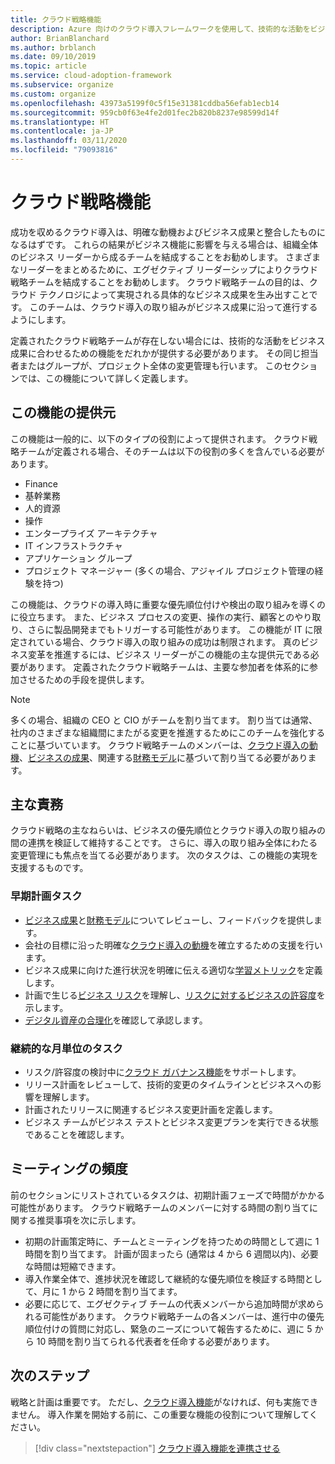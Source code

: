 ```yaml
---
title: クラウド戦略機能
description: Azure 向けのクラウド導入フレームワークを使用して、技術的な活動をビジネス成果に合わせる方法を学習します。
author: BrianBlanchard
ms.author: brblanch
ms.date: 09/10/2019
ms.topic: article
ms.service: cloud-adoption-framework
ms.subservice: organize
ms.custom: organize
ms.openlocfilehash: 43973a5199f0c5f15e31381cddba56efab1ecb14
ms.sourcegitcommit: 959cb0f63e4fe2d01fec2b820b8237e98599d14f
ms.translationtype: HT
ms.contentlocale: ja-JP
ms.lasthandoff: 03/11/2020
ms.locfileid: "79093816"
---
```

# <a name="cloud-strategy-capabilities"></a>クラウド戦略機能

成功を収めるクラウド導入は、明確な動機およびビジネス成果と整合したものになるはずです。 これらの結果がビジネス機能に影響を与える場合は、組織全体のビジネス リーダーから成るチームを結成することをお勧めします。 さまざまなリーダーをまとめるために、エグゼクティブ リーダーシップによりクラウド戦略チームを結成することをお勧めします。 クラウド戦略チームの目的は、クラウド テクノロジによって実現される具体的なビジネス成果を生み出すことです。 このチームは、クラウド導入の取り組みがビジネス成果に沿って進行するようにします。

定義されたクラウド戦略チームが存在しない場合には、技術的な活動をビジネス成果に合わせるための機能をだれかが提供する必要があります。 その同じ担当者またはグループが、プロジェクト全体の変更管理も行います。 このセクションでは、この機能について詳しく定義します。

## <a name="possible-sources-for-this-capability"></a>この機能の提供元

この機能は一般的に、以下のタイプの役割によって提供されます。 クラウド戦略チームが定義される場合、そのチームは以下の役割の多くを含んでいる必要があります。

- Finance
- 基幹業務
- 人的資源
- 操作
- エンタープライズ アーキテクチャ
- IT インフラストラクチャ
- アプリケーション グループ
- プロジェクト マネージャー (多くの場合、アジャイル プロジェクト管理の経験を持つ)

この機能は、クラウドの導入時に重要な優先順位付けや検出の取り組みを導くのに役立ちます。 また、ビジネス プロセスの変更、操作の実行、顧客とのやり取り、さらに製品開発までもトリガーする可能性があります。 この機能が IT に限定されている場合、クラウド導入の取り組みの成功は制限されます。 真のビジネス変革を推進するには、ビジネス リーダーがこの機能の主な提供元である必要があります。 定義されたクラウド戦略チームは、主要な参加者を体系的に参加させるための手段を提供します。

> [!NOTE]
> 多くの場合、組織の CEO と CIO がチームを割り当てます。 割り当ては通常、社内のさまざまな組織間にまたがる変更を推進するためにこのチームを強化することに基づいています。 クラウド戦略チームのメンバーは、[クラウド導入の動機](../strategy/motivations.md)、[ビジネスの成果](../strategy/business-outcomes/index.md)、関連する[財務モデル](../strategy/financial-models.md)に基づいて割り当てる必要があります。

## <a name="key-responsibilities"></a>主な責務

クラウド戦略の主なねらいは、ビジネスの優先順位とクラウド導入の取り組みの間の連携を検証して維持することです。 さらに、導入の取り組み全体にわたる変更管理にも焦点を当てる必要があります。 次のタスクは、この機能の実現を支援するものです。

### <a name="early-planning-tasks"></a>早期計画タスク

- [ビジネス成果](../strategy/business-outcomes/index.md)と[財務モデル](../strategy/financial-models.md)についてレビューし、フィードバックを提供します。
- 会社の目標に沿った明確な[クラウド導入の動機](../strategy/motivations.md)を確立するための支援を行います。
- ビジネス成果に向けた進行状況を明確に伝える適切な[学習メトリック](../strategy/learning-metrics.md)を定義します。
- 計画で生じる[ビジネス リスク](../govern/policy-compliance/risk-tolerance.md)を理解し、[リスクに対するビジネスの許容度](../govern/policy-compliance/risk-tolerance.md)を示します。
- [デジタル資産の合理化](../digital-estate/rationalize.md)を確認して承認します。

### <a name="ongoing-monthly-tasks"></a>継続的な月単位のタスク

- リスク/許容度の検討中に[クラウド ガバナンス機能](./cloud-governance.md)をサポートします。
- リリース計画をレビューして、技術的変更のタイムラインとビジネスへの影響を理解します。
- 計画されたリリースに関連するビジネス変更計画を定義します。
- ビジネス チームがビジネス テストとビジネス変更プランを実行できる状態であることを確認します。

## <a name="meeting-cadence"></a>ミーティングの頻度

前のセクションにリストされているタスクは、初期計画フェーズで時間がかかる可能性があります。 クラウド戦略チームのメンバーに対する時間の割り当てに関する推奨事項を次に示します。

- 初期の計画策定時に、チームとミーティングを持つための時間として週に 1 時間を割り当てます。 計画が固まったら (通常は 4 から 6 週間以内)、必要な時間は短縮できます。
- 導入作業全体で、進捗状況を確認して継続的な優先順位を検証する時間として、月に 1 から 2 時間を割り当てます。
- 必要に応じて、エグゼクティブ チームの代表メンバーから追加時間が求められる可能性があります。 クラウド戦略チームの各メンバーは、進行中の優先順位付けの質問に対応し、緊急のニーズについて報告するために、週に 5 から 10 時間を割り当てられる代表者を任命する必要があります。

## <a name="next-steps"></a>次のステップ

戦略と計画は重要です。 ただし、[クラウド導入機能](./cloud-adoption.md)がなければ、何も実施できません。 導入作業を開始する前に、この重要な機能の役割について理解してください。

> [!div class="nextstepaction"]
> [クラウド導入機能を連携させる](./cloud-adoption.md)
